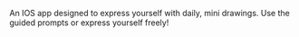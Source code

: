 An IOS app designed to express yourself with daily, mini drawings. Use the guided prompts or express yourself freely!
